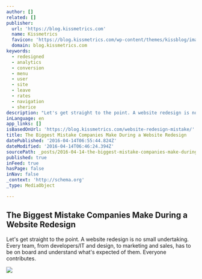 ```yaml
---
author: []
related: []
publisher:
  url: 'https://blog.kissmetrics.com'
  name: Kissmetrics
  favicon: 'https://blog.kissmetrics.com/wp-content/themes/kissblog/images/favicon.ico'
  domain: blog.kissmetrics.com
keywords:
  - redesigned
  - analytics
  - conversion
  - menu
  - user
  - site
  - leave
  - rates
  - navigation
  - sherice
description: "Let's get straight to the point. A website redesign is no small undertaking. Every team, from developers/IT and design, to marketing and sales, has to be on board and understand what's expected of them. Everyone contributes."
inLanguage: en
app_links: []
isBasedOnUrl: 'https://blog.kissmetrics.com/website-redesign-mistake/'
title: The Biggest Mistake Companies Make During a Website Redesign
datePublished: '2016-04-14T06:55:44.824Z'
dateModified: '2016-04-14T06:46:24.394Z'
sourcePath: _posts/2016-04-14-the-biggest-mistake-companies-make-during-a-website-redesign.md
published: true
inFeed: true
hasPage: false
inNav: false
_context: 'http://schema.org'
_type: MediaObject

---
```

<article style=""><h1>The Biggest Mistake Companies Make During a Website Redesign</h1><p>Let's get straight to the point. A website redesign is no small undertaking. Every team, from developers/IT and design, to marketing and sales, has to be on board and understand what's expected of them. Everyone contributes.</p><img src="https://blog.kissmetrics.com/wp-content/uploads/2015/10/open-graph-logo.jpg" /></article>